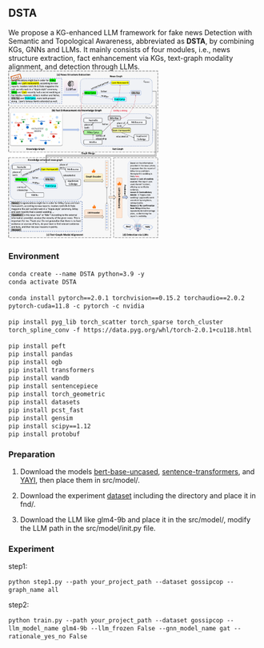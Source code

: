 ## DSTA

We propose a KG-enhanced LLM framework for fake news Detection with Semantic and Topological Awareness, abbreviated as **DSTA**, by combining KGs, GNNs and LLMs. It mainly consists of four modules, i.e., news structure extraction, fact enhancement via KGs, text-graph modality alignment, and detection through LLMs.
<img src="https://github.com/shi-caicai/DSTA/blob/master/figs/framework.png" width="300"/>

### Environment

```
conda create --name DSTA python=3.9 -y
conda activate DSTA

conda install pytorch==2.0.1 torchvision==0.15.2 torchaudio==2.0.2 pytorch-cuda=11.8 -c pytorch -c nvidia

pip install pyg_lib torch_scatter torch_sparse torch_cluster torch_spline_conv -f https://data.pyg.org/whl/torch-2.0.1+cu118.html

pip install peft
pip install pandas
pip install ogb
pip install transformers
pip install wandb
pip install sentencepiece
pip install torch_geometric
pip install datasets
pip install pcst_fast
pip install gensim
pip install scipy==1.12
pip install protobuf
```



### Preparation

1. Download the models [bert-base-uncased](https://huggingface.co/google-bert/bert-base-uncased), [sentence-transformers](https://huggingface.co/sentence-transformers/all-roberta-large-v1), and [YAYI](https://huggingface.co/wenge-research/yayi-uie), then place them in src/model/.
2. Download the experiment [dataset](https://www.kaggle.com/datasets/shicaicaiya/dsta-experiment-dataset) including the directory and place it in fnd/.

3. Download the LLM like glm4-9b and place it in the src/model/, modify the LLM path in the src/model/init.py file.



### Experiment

step1:

```
python step1.py --path your_project_path --dataset gossipcop --graph_name all
```

step2:

```
python train.py --path your_project_path --dataset gossipcop --llm_model_name glm4-9b --llm_frozen False --gnn_model_name gat --rationale_yes_no False
```

